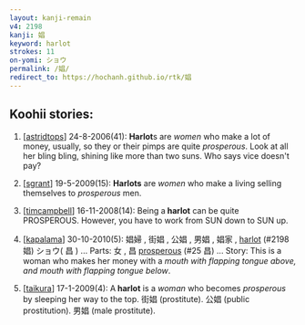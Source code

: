 ```yaml
---
layout: kanji-remain
v4: 2198
kanji: 娼
keyword: harlot
strokes: 11
on-yomi: ショウ
permalink: /娼/
redirect_to: https://hochanh.github.io/rtk/娼
---
```


## Koohii stories: 

1) [<a href="http://kanji.koohii.com/profile/astridtops">astridtops</a>] 24-8-2006(41): <strong>Harlot</strong>s are <em>women</em> who make a lot of money, usually, so they or their pimps are quite <em>prosperous</em>. Look at all her bling bling, shining like more than two suns. Who says vice doesn&#039;t pay?

2) [<a href="http://kanji.koohii.com/profile/sgrant">sgrant</a>] 19-5-2009(15): <strong>Harlots</strong> are <em>women</em> who make a living selling themselves to <em>prosperous</em> men.

3) [<a href="http://kanji.koohii.com/profile/timcampbell">timcampbell</a>] 16-11-2008(14): Being a<strong> harlot</strong> can be quite PROSPEROUS. However, you have to work from SUN down to SUN up.

4) [<a href="http://kanji.koohii.com/profile/kapalama">kapalama</a>] 30-10-2010(5): 娼婦 , 街娼 , 公娼 , 男娼 , 娼家 , <a href="../v4/2198.html">harlot</a> (#2198 娼) ショウ( 昌 ) ... Parts: 女 , 昌 <a href="../v4/25.html">prosperous</a> (#25 昌) ... Story: This is a woman who makes her money with a <em>mouth with flapping tongue above, and mouth with flapping tongue below</em>.

5) [<a href="http://kanji.koohii.com/profile/taikura">taikura</a>] 17-1-2009(4): A<strong> harlot</strong> is a <em>woman</em> who becomes <em>prosperous</em> by sleeping her way to the top. 街娼 (prostitute). 公娼 (public prostitution). 男娼 (male prostitute).

